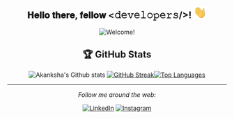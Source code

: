 <div align="center">
<h2> 𝐇𝐞𝐥𝐥𝐨 𝐭𝐡𝐞𝐫𝐞, 𝐟𝐞𝐥𝐥𝐨𝐰 <𝚍𝚎𝚟𝚎𝚕𝚘𝚙𝚎𝚛𝚜/>! <img src="https://github.com/ABSphreak/ABSphreak/blob/master/gifs/Hi.gif" width="30px"></h2>
</div>

<div align="center" width="50">

<img src="https://github.com/akanksha-akkihal/akanksha-akkihal/blob/main/akanksha.gif" alt="Welcome!" width="500"/>



## 🏆 GitHub Stats
![Akanksha's Github stats](https://github-readme-stats.vercel.app/api?username=akanksha-akkihal&count_private=true&theme=tokyonight)
[![GitHub Streak](https://github-readme-streak-stats.herokuapp.com/?user=akanksha-akkihal&theme=tokyonight)](https://github.com/DenverCoder1/github-readme-streak-stats)[![Top Languages](https://github-readme-stats.vercel.app/api/top-langs/?username=akanksha-akkihal&layout=compact&show_icons=true&theme=tokyonight)](https://github.com/DenverCoder1/github-readme-streak-stats)
  
  -----
  
<i>Follow me around the web:</i><br>

<a href="https://www.linkedin.com/in/akanksha-akkihal-ba923719b/" target="_blank"><img src="https://img.shields.io/badge/LinkedIn-%230077B5.svg?&style=flat-square&logo=linkedin&logoColor=white" alt="LinkedIn" width="30px"></a>
<a href="https://www.instagram.com/akanksha_akkihal/" target="_blank"><img src="https://img.shields.io/badge/Instagram-%23E4405F.svg?&style=flat-square&logo=instagram&logoColor=white" alt="Instagram" width="30px"></a>

</div>
<!--
**akanksha-akkihal/akanksha-akkihal** is a ✨ _special_ ✨ repository because its `README.md` (this file) appears on your GitHub profile.

Here are some ideas to get you started:

- 🔭 I’m currently working on ...
- 🌱 I’m currently learning ...
- 👯 I’m looking to collaborate on ...
- 🤔 I’m looking for help with ...
- 💬 Ask me about ...
- 📫 How to reach me: ...
- 😄 Pronouns: ...
- ⚡ Fun fact: ...
-->
